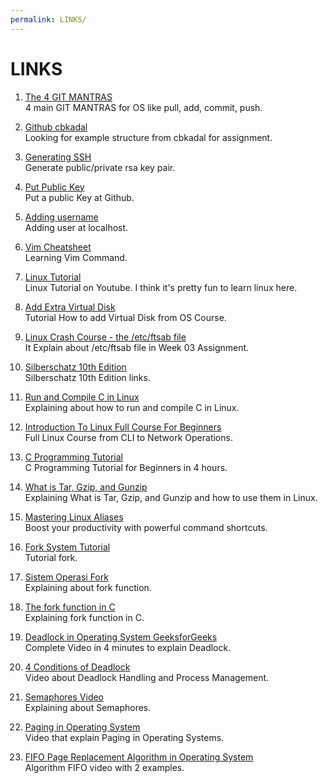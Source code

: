 ```yaml
---
permalink: LINKS/
---
```


# LINKS

1. [The 4 GIT MANTRAS](https://osp4diss.vlsm.org/osp-119.html)<br>
4 main GIT MANTRAS for OS like pull, add, commit, push.

2. [Github cbkadal](https://github.com/cbkadal/os232)<br>
Looking for example structure from cbkadal for assignment.

3. [Generating SSH](https://osp4diss.vlsm.org/osp-110.html)<br>
Generate public/private rsa key pair.

4. [Put Public Key](https://osp4diss.vlsm.org/osp-111.html)<br>
Put a public Key at Github.

5. [Adding username](https://doit.vlsm.org/022.html)<br>
Adding user at localhost.

6. [Vim Cheatsheet](https://vim.rtorr.com)<br>
Learning Vim Command.

7. [Linux Tutorial](https://www.youtube.com/watch?v=BMGixkvJ-6w)<br>
Linux Tutorial on Youtube. I think it's pretty fun to learn linux here.

8. [Add Extra Virtual Disk](https://doit.vlsm.org/015.html)<br>
Tutorial How to add Virtual Disk from OS Course.

9. [Linux Crash Course - the /etc/ftsab file](https://www.youtube.com/watch?v=A7xH74o6kY0)<br>
It Explain about /etc/ftsab file in Week 03 Assignment.

10. [Silberschatz 10th Edition](https://os.ecci.ucr.ac.cr/slides/Abraham-Silberschatz-Operating-System-Concepts-10th-2018.pdf)<br>
Silberschatz 10th Edition links.

11. [Run and Compile C in Linux](https://www.youtube.com/watch?v=oLjN6jAg-sY)<br>
Explaining about how to run and compile C in Linux.

12. [Introduction To Linux Full Course For Beginners](https://www.youtube.com/watch?v=sWbUDq4S6Y8)<br>
Full Linux Course from CLI to Network Operations.

13. [C Programming Tutorial](https://www.youtube.com/watch?v=KJgsSFOSQv0)<br>
C Programming Tutorial for Beginners in 4 hours.

14. [What is Tar, Gzip, and Gunzip](https://www.youtube.com/watch?v=41724pZdIx0)<br>
Explaining What is Tar, Gzip, and Gunzip and how to use them in Linux.

15. [Mastering Linux Aliases](https://www.youtube.com/watch?v=YdXxYxeMuos)<br>
Boost your productivity with powerful command shortcuts.

16. [Fork System Tutorial](https://www.youtube.com/watch?v=xVSPv-9x3gk)<br>
Tutorial fork.

17. [Sistem Operasi Fork](https://www.youtube.com/watch?v=mH0DCrUlWRQ)<br>
Explaining about fork function.

18. [The fork function in C](https://www.youtube.com/watch?v=cex9XrZCU14)<br>
Explaining fork function in C.

19. [Deadlock in Operating System GeeksforGeeks](https://www.youtube.com/watch?v=onkWXaXAgbY)<br>
Complete Video in 4 minutes to explain Deadlock.

20. [4 Conditions of Deadlock](https://www.youtube.com/watch?v=UVo9mGARkhQ)<br>
Video about Deadlock Handling and Process Management.

21. [Semaphores Video](https://www.youtube.com/watch?v=XDIOC2EY5JE)<br>
Explaining about Semaphores.

22. [Paging in Operating System](https://www.youtube.com/watch?v=pJ6qrCB8pDw)<br>
Video that explain Paging in Operating Systems.

23. [FIFO Page Replacement Algorithm in Operating System](https://www.youtube.com/watch?v=ET43MRKRuYM)<br>
Algorithm FIFO video with 2 examples.
